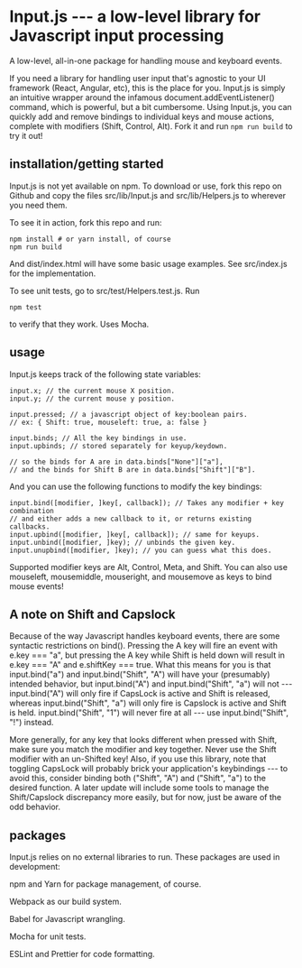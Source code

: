 # Input.js --- a low-level library for Javascript input processing

A low-level, all-in-one package for handling mouse and keyboard events.

If you need a library for handling user input that's agnostic to your UI framework (React, Angular, etc), this is the place for you.  Input.js is simply an intuitive wrapper around the infamous document.addEventListener() command, which is powerful, but a bit cumbersome.  Using Input.js, you can quickly add and remove bindings to individual keys and mouse actions, complete with modifiers (Shift, Control, Alt).  Fork it and run `npm run build` to try it out!

## installation/getting started

Input.js is not yet available on npm.  To download or use, fork this repo on Github and copy the files src/lib/Input.js and src/lib/Helpers.js to wherever you need them.

To see it in action, fork this repo and run:

    npm install # or yarn install, of course
    npm run build

And dist/index.html will have some basic usage examples.  See src/index.js for the implementation.

To see unit tests, go to src/test/Helpers.test.js.  Run

    npm test

to verify that they work.  Uses Mocha.

## usage

Input.js keeps track of the following state variables:

    input.x; // the current mouse X position.
    input.y; // the current mouse y position.
	
    input.pressed; // a javascript object of key:boolean pairs.
    // ex: { Shift: true, mouseleft: true, a: false }
	
    input.binds; // All the key bindings in use.
    input.upbinds; // stored separately for keyup/keydown.
	
    // so the binds for A are in data.binds["None"]["a"],
    // and the binds for Shift B are in data.binds["Shift"]["B"].

And you can use the following functions to modify the key bindings:

    input.bind([modifier, ]key[, callback]); // Takes any modifier + key combination 
    // and either adds a new callback to it, or returns existing callbacks.
    input.upbind([modifier, ]key[, callback]); // same for keyups.
    input.unbind([modifier, ]key); // unbinds the given key.
    input.unupbind([modifier, ]key); // you can guess what this does.

Supported modifier keys are Alt, Control, Meta, and Shift.  You can also use mouseleft, mousemiddle, mouseright, and mousemove as keys to bind mouse events!

## A note on Shift and Capslock

Because of the way Javascript handles keyboard events, there are some syntactic restrictions on bind().  Pressing the A key will fire an event with e.key === "a", but pressing the A key while Shift is held down will result in e.key === "A" and e.shiftKey === true.  What this means for you is that input.bind("a") and input.bind("Shift", "A") will have your (presumably) intended behavior, but input.bind("A") and input.bind("Shift", "a") will not --- input.bind("A") will only fire if CapsLock is active and Shift is released, whereas input.bind("Shift", "a") will only fire is Capslock is active and Shift is held.  input.bind("Shift", "1") will never fire at all --- use input.bind("Shift", "!") instead.

More generally, for any key that looks different when pressed with Shift, make sure you match the modifier and key together.  Never use the Shift modifier with an un-Shifted key!  Also, if you use this library, note that toggling CapsLock will probably brick your application's keybindings --- to avoid this, consider binding both ("Shift", "A") and ("Shift", "a") to the desired function.  A later update will include some tools to manage the Shift/Capslock discrepancy more easily, but for now, just be aware of the odd behavior.

## packages

Input.js relies on no external libraries to run.  These packages are used in development:

npm and Yarn for package management, of course.

Webpack as our build system.

Babel for Javascript wrangling.

Mocha for unit tests.

ESLint and Prettier for code formatting.
